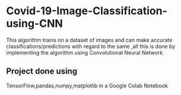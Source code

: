 # Covid-19-Image-Classification-using-CNN
This algorithm trains on a dataset of images and can make accurate classifications/predictions with regard to the same ,all this is done by implementing the algorithm using Convolutional Neural Network
## Project done using
TensorFlow,pandas,numpy,matplotlib in a Google Colab Notebook

